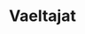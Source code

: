 ---
layout: project
weight: 2
title:  "Vaeltajat"
lang: fi
categories: movies
category: Dokumenttielokuva
status: Tuotannossa
liftup: true
description: "Tarina hiihtovaellukselle lähtevästä pariskunnasta, joka joutuu lumimyrskyn armoille Lapin erämaassa."
tagline: '"Ei me eksytty, ei vaan päästy perille."'
crew:
  director: "Otto Heikola"
  producer: "Valtteri Munkki"
  editor: "Anniina Kauttonen"
---